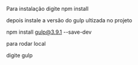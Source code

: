 Para instalação digite 
npm install

depois instale a versão do gulp ultizada no projeto

npm install gulp@3.9.1 --save-dev

para rodar local

digite gulp
